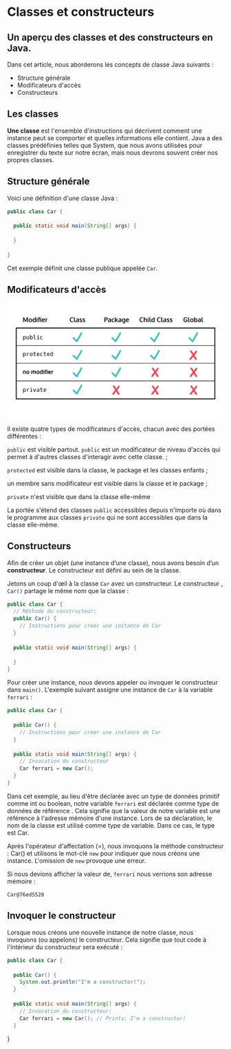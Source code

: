 # Classes et constructeurs
## Un aperçu des classes et des constructeurs en Java.

Dans cet article, nous aborderons les concepts de classe Java suivants :

- Structure générale 
- Modificateurs d'accès
- Constructeurs

## Les classes
 
**Une classe** est l'ensemble d'instructions qui décrivent comment une instance peut se comporter et quelles informations elle contient. Java a des classes prédéfinies telles que System, que nous avons utilisées pour enregistrer du texte sur notre écran, mais nous devrons souvent créer nos propres classes.

## Structure générale

Voici une définition d'une classe Java :

```java
public class Car {

  public static void main(String[] args) {

  }

}
```

Cet exemple définit une classe publique appelée `Car`.

## Modificateurs d'accès
![Différentes portée](../Images/access-modifiers-chart.png)

Il existe quatre types de modificateurs d'accès, chacun avec des portées différentes :

`public` est visible partout. `public` est un modificateur de niveau d'accès qui permet à d'autres classes d'interagir avec cette classe. ;  

`protected` est visible dans la classe, le package et les classes enfants ;  

un membre sans modificateur est visible dans la classe et le package ;  

`private` n'est visible que dans la classe elle-même

La portée s'étend des classes `public` accessibles depuis n'importe où dans le programme aux classes `private` qui ne sont accessibles que dans la classe elle-même.

## Constructeurs

Afin de créer un objet (une instance d’une classe), nous avons besoin d’un **constructeur**. Le constructeur est défini au sein de la classe.

Jetons un coup d'œil à la classe `Car` avec un constructeur. Le constructeur , `Car()` partage le même nom que la classe :

```java
public class Car {
  // Méthode du constructeur:
  public Car() {
    // Instructions pour créer une instance de Car
  }  

  public static void main(String[] args) {

  }
}
```

Pour créer une instance, nous devons appeler ou invoquer le constructeur dans `main()`. L'exemple suivant assigne une instance de `Car` à la variable `ferrari` :

```java
public class Car {

  public Car() {
    // Instructions pour créer une instance de Car
  }
 
  public static void main(String[] args) {
    // Invocation du constructeur
    Car ferrari = new Car(); 
  }
}
```

Dans cet exemple, au lieu d'être déclarée avec un type de données primitif comme int ou boolean, notre variable `ferrari` est déclarée comme type de données de référence . Cela signifie que la valeur de notre variable est une référence à l'adresse mémoire d'une instance. Lors de sa déclaration, le nom de la classe est utilisé comme type de variable. Dans ce cas, le type est Car.

Après l'opérateur d'affectation (=), nous invoquons la méthode constructeur : Car() et utilisons le mot-clé `new` pour indiquer que nous créons une instance. L'omission de `new` provoque une erreur.

Si nous devions afficher la valeur de, `ferrari` nous verrions son adresse mémoire :

```
Car@76ed5528
```

## Invoquer le constructeur

Lorsque nous créons une nouvelle instance de notre classe, nous invoquons (ou appelons) le constructeur. Cela signifie que tout code à l'intérieur du constructeur sera exécuté :

```java
public class Car {

  public Car() {
    System.out.println("I'm a constructor!");
  }
 
  public static void main(String[] args) {
    // Invocation du constructeur:
    Car ferrari = new Car(); // Prints: I'm a constructor! 
  }
```
}
